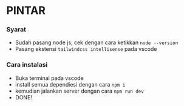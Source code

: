 # PINTAR

### Syarat
- Sudah pasang node js, cek dengan cara ketikkan `node --version` 
- Pasang ekstensi `tailwindcss intellisense` pada vscode

### Cara instalasi
- Buka terminal pada vscode
- install semua dependiesi dengan cara `npm i`
- kemudian jalankan server dengan cara `npm run dev`
- DONE!